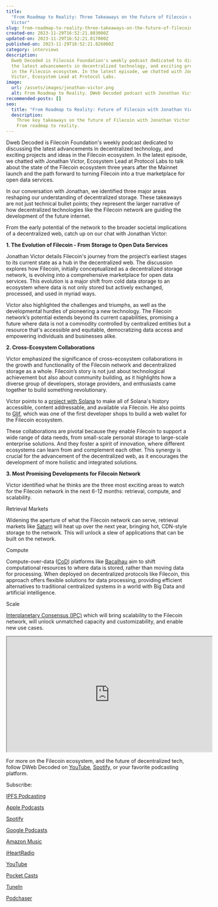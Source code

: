 ```yaml
---
title:
  "From Roadmap to Reality: Three Takeaways on the Future of Filecoin with Jonathan
  Victor"
slug: from-roadmap-to-reality-three-takeaways-on-the-future-of-filecoin-with-jonathan-victor
created-on: 2023-11-29T16:52:21.803000Z
updated-on: 2023-11-29T16:52:21.817000Z
published-on: 2023-11-29T16:52:21.826000Z
category: interviews
description:
  Dweb Decoded is Filecoin Foundation's weekly podcast dedicated to discussing
  the latest advancements in decentralized technology, and exciting projects and ideas
  in the Filecoin ecosystem.​​​​​​​​​​ In the latest episode, we chatted with Jonathan
  Victor, Ecosystem Lead at Protocol Labs.
image:
  url: /assets/images/jonathan-victor.png
  alt: From Roadmap to Reality. DWeb Decoded podcast with Jonathan Victor
recommended-posts: []
seo:
  title: "From Roadmap to Reality: Future of Filecoin with Jonathan Victor"
  description:
    Three key takeaways on the future of Filecoin with Jonathan Victor.
    From roadmap to reality.
---
```


Dweb Decoded is Filecoin Foundation's weekly podcast dedicated to discussing the latest advancements in decentralized technology, and exciting projects and ideas in the Filecoin ecosystem.​​​​​​​​​​ In the latest episode, we chatted with Jonathan Victor, Ecosystem Lead at Protocol Labs to talk about the state of the Filecoin ecosystem three years after the Mainnet launch and the path forward to turning Filecoin into a true marketplace for open data services.

In our conversation with Jonathan, we identified three major areas reshaping our understanding of decentralized storage. These takeaways are not just technical bullet points; they represent the larger narrative of how decentralized technologies like the Filecoin network are guiding the development of the future internet.

From the early potential of the network to the broader societal implications of a decentralized web, catch up on our chat with Jonathan Victor:

**1. The Evolution of Filecoin - From Storage to Open Data Services**

Jonathan Victor details Filecoin's journey from the project’s earliest stages to its current state as a hub in the decentralized web. The discussion explores how Filecoin, initially conceptualized as a decentralized storage network, is evolving into a comprehensive marketplace for open data services. This evolution is a major shift from cold data storage to an ecosystem where data is not only stored but actively exchanged, processed, and used in myriad ways.

Victor also highlighted the challenges and triumphs, as well as the developmental hurdles of pioneering a new technology. The Filecoin network’s potential extends beyond its current capabilities, promising a future where data is not a commodity controlled by centralized entities but a resource that's accessible and equitable, democratizing data access and empowering individuals and businesses alike.

**2. Cross-Ecosystem Collaborations**

Victor emphasized the significance of cross-ecosystem collaborations in the growth and functionality of the Filecoin network and decentralized storage as a whole. Filecoin’s story is not just about technological achievement but also about community building, as it highlights how a diverse group of developers, storage providers, and enthusiasts came together to build something revolutionary.

Victor points to a [project with Solana](https://github.com/rpcpool/yellowstone-faithful#filecoin-fetch-via-cid) to make all of Solana's history accessible, content addressable, and available via Filecoin. He also points to [Glif](https://www.glif.io/en), which was one of the first developer shops to build a web wallet for the Filecoin ecosystem.

These collaborations are pivotal because they enable Filecoin to support a wide range of data needs, from small-scale personal storage to large-scale enterprise solutions. And they foster a spirit of innovation, where different ecosystems can learn from and complement each other. This synergy is crucial for the advancement of the decentralized web, as it encourages the development of more holistic and integrated solutions.

**3. Most Promising Developments for Filecoin Network**

Victor identified what he thinks are the three most exciting areas to watch for the Filecoin network in the next 6-12 months: retrieval, compute, and scalability.

Retrieval Markets

Widening the aperture of what the Filecoin network can serve, retrieval markets like [Saturn](https://saturn.tech/) will heat up over the next year, bringing hot, CDN-style storage to the network. This will unlock a slew of applications that can be built on the network.

Compute

Compute-over-data ([CoD](https://www.cod.cloud/)) platforms like [Bacalhau](https://www.bacalhau.org/) aim to shift computational resources to where data is stored, rather than moving data for processing. When deployed on decentralized protocols like Filecoin, this approach offers flexible solutions for data processing, providing efficient alternatives to traditional centralized systems in a world with Big Data and artificial intelligence.

Scale

[Interplanetary Consensus (IPC)](https://www.ipc.space/) which will bring scalability to the Filecoin network, will unlock unmatched capacity and customizability, and enable new use cases.

<iframe
width="560"
height="315"
src="https://www.youtube.com/embed/8dZjqd3SzBo?si=Oe81_skdtgz2L_3X"
title="YouTube video player"
allow="accelerometer; autoplay; clipboard-write; encrypted-media; gyroscope; picture-in-picture"
allowfullscreen>
</iframe>

For more on the Filecoin ecosystem, and the future of decentralized tech, follow DWeb Decoded on [YouTube](https://www.youtube.com/playlist?list=PLp3zrT1ewY0micCUXk2G1B1-ukbpuclJy), [Spotify](https://open.spotify.com/show/5GPjDV4AVv7xwmg0ByySac?si=af7b9bf4b2994237), or your favorite podcasting platform.

Subscribe:

[IPFS Podcasting](https://ipfspodcasting.net/Feed/454/DWebDecoded)

[Apple Podcasts](https://podcasts.apple.com/us/podcast/dweb-decoded/id1702936954)

[Spotify](https://open.spotify.com/show/5GPjDV4AVv7xwmg0ByySac?si=af7b9bf4b2994237)

[Google Podcasts](https://podcasts.google.com/feed/aHR0cHM6Ly9hbmNob3IuZm0vcy9lNmIzZDQwNC9wb2RjYXN0L3Jzcw)

[Amazon Music](https://music.amazon.com/podcasts/2dcdde2f-be5c-41e6-bd0d-dc09adf27894/dweb-decoded)

[iHeartRadio](https://iheart.com/podcast/120429254/)

[YouTube](https://www.youtube.com/playlist?list=PLp3zrT1ewY0micCUXk2G1B1-ukbpuclJy)

[Pocket Casts](https://pca.st/50sgk357)

[TuneIn](https://tunein.com/podcasts/Technology-Podcasts/DWeb-Decoded-p3766841/)

[Podchaser](https://www.podchaser.com/podcasts/dweb-decoded-5433303)
